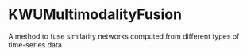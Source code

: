 # KWUMultimodalityFusion
A method to fuse similarity networks computed from different types of time-series data
